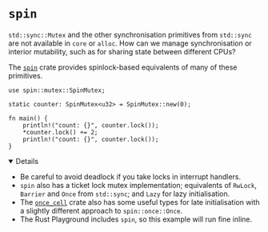 # `spin`

`std::sync::Mutex` and the other synchronisation primitives from `std::sync` are
not available in `core` or `alloc`. How can we manage synchronisation or
interior mutability, such as for sharing state between different CPUs?

The [`spin`][1] crate provides spinlock-based equivalents of many of these
primitives.

<!-- mdbook-xgettext: skip -->

```rust,editable,compile_fail
use spin::mutex::SpinMutex;

static counter: SpinMutex<u32> = SpinMutex::new(0);

fn main() {
    println!("count: {}", counter.lock());
    *counter.lock() += 2;
    println!("count: {}", counter.lock());
}
```

<details open='true'>

- Be careful to avoid deadlock if you take locks in interrupt handlers.
- `spin` also has a ticket lock mutex implementation; equivalents of `RwLock`,
  `Barrier` and `Once` from `std::sync`; and `Lazy` for lazy initialisation.
- The [`once_cell`][2] crate also has some useful types for late initialisation
  with a slightly different approach to `spin::once::Once`.
- The Rust Playground includes `spin`, so this example will run fine inline.

</details>

[1]: https://crates.io/crates/spin
[2]: https://crates.io/crates/once_cell
